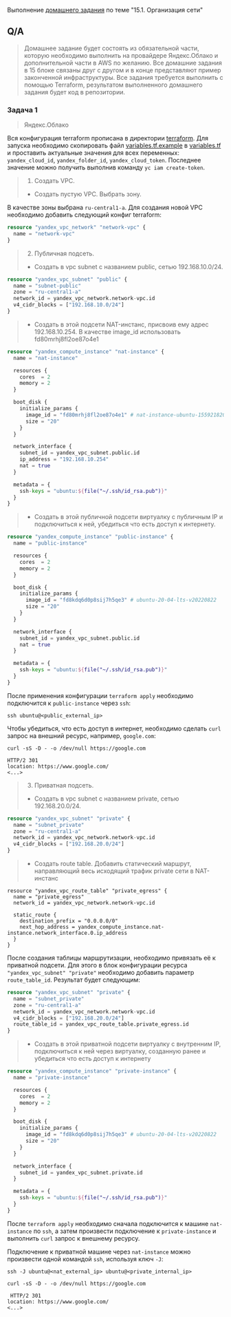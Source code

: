 Выполнение [домашнего задания](https://github.com/netology-code/clokub-homeworks/blob/clokub-5/15.1/README.md)
по теме "15.1. Организация сети"

## Q/A

> Домашнее задание будет состоять из обязательной части, которую необходимо выполнить на провайдере Яндекс.Облако и дополнительной части в AWS по желанию.
> Все домашние задания в 15 блоке связаны друг с другом и в конце представляют пример законченной инфраструктуры.
> Все задания требуется выполнить с помощью Terraform, результатом выполненного домашнего задания будет код в репозитории.

### Задача 1

> Яндекс.Облако

Вся конфигурация terraform прописана в директории [terraform](./terraform). Для запуска необходимо скопировать файл
[variables.tf.example](./terraform/variables.tf.example) в [variables.tf](./terraform/variables.tf) и проставить актуальные
значения для всех переменных: `yandex_cloud_id`, `yandex_folder_id`, `yandex_cloud_token`.
Последнее значение можно получить выполнив команду `yc iam create-token`.

> 1. Создать VPC.
> - Создать пустую VPC. Выбрать зону.

В качестве зоны выбрана `ru-central1-a`. Для создания новой VPC необходимо добавить следующий конфиг terraform:

```terraform
resource "yandex_vpc_network" "network-vpc" {
  name = "network-vpc"
}
```

> 2. Публичная подсеть.
> - Создать в vpc subnet с названием public, сетью 192.168.10.0/24.

```terraform
resource "yandex_vpc_subnet" "public" {
  name = "subnet-public"
  zone = "ru-central1-a"
  network_id = yandex_vpc_network.network-vpc.id
  v4_cidr_blocks = ["192.168.10.0/24"]
}
```

> - Создать в этой подсети NAT-инстанс, присвоив ему адрес 192.168.10.254. В качестве image_id использовать fd80mrhj8fl2oe87o4e1

```terraform
resource "yandex_compute_instance" "nat-instance" {
  name = "nat-instance"

  resources {
    cores  = 2
    memory = 2
  }

  boot_disk {
    initialize_params {
      image_id = "fd80mrhj8fl2oe87o4e1" # nat-instance-ubuntu-1559218207
      size = "20"
    }
  }

  network_interface {
    subnet_id = yandex_vpc_subnet.public.id
    ip_address = "192.168.10.254"
    nat = true
  }

  metadata = {
    ssh-keys = "ubuntu:${file("~/.ssh/id_rsa.pub")}"
  }
}
```

> - Создать в этой публичной подсети виртуалку с публичным IP и подключиться к ней, убедиться что есть доступ к интернету.

```terraform
resource "yandex_compute_instance" "public-instance" {
  name = "public-instance"

  resources {
    cores  = 2
    memory = 2
  }

  boot_disk {
    initialize_params {
      image_id = "fd8kdq6d0p8sij7h5qe3" # ubuntu-20-04-lts-v20220822
      size = "20"
    }
  }

  network_interface {
    subnet_id = yandex_vpc_subnet.public.id
    nat = true
  }

  metadata = {
    ssh-keys = "ubuntu:${file("~/.ssh/id_rsa.pub")}"
  }
}
```

После применения конфигурации `terraform apply` необходимо подключится к `public-instance` через `ssh`:

```shell
ssh ubuntu@<public_external_ip>
```

Чтобы убедиться, что есть доступ в интернет, необходимо сделать `curl` запрос на внешний ресурс, например, `google.com`:

```shell
curl -sS -D - -o /dev/null https://google.com
```

```text
HTTP/2 301
location: https://www.google.com/
<...>
```

> 3. Приватная подсеть.
> - Создать в vpc subnet с названием private, сетью 192.168.20.0/24.

```terraform
resource "yandex_vpc_subnet" "private" {
  name = "subnet_private"
  zone = "ru-central1-a"
  network_id = yandex_vpc_network.network-vpc.id
  v4_cidr_blocks = ["192.168.20.0/24"]
}
```

> - Создать route table. Добавить статический маршрут, направляющий весь исходящий трафик private сети в NAT-инстанс

```shell
resource "yandex_vpc_route_table" "private_egress" {
  name = "private_egress"
  network_id = yandex_vpc_network.network-vpc.id

  static_route {
    destination_prefix = "0.0.0.0/0"
    next_hop_address = yandex_compute_instance.nat-instance.network_interface.0.ip_address
  }
}
```

После создания таблицы маршрутизации, необходимо привязать её к приватной подсети. Для этого в блок конфигурации ресурса `"yandex_vpc_subnet" "private"`
необходимо добавить параметр `route_table_id`. Результат будет следующим:

```terraform
resource "yandex_vpc_subnet" "private" {
  name = "subnet_private"
  zone = "ru-central1-a"
  network_id = yandex_vpc_network.network-vpc.id
  v4_cidr_blocks = ["192.168.20.0/24"]
  route_table_id = yandex_vpc_route_table.private_egress.id
}
```

> - Создать в этой приватной подсети виртуалку с внутренним IP, подключиться к ней через виртуалку, созданную ранее и убедиться что есть доступ к интернету

```terraform
resource "yandex_compute_instance" "private-instance" {
  name = "private-instance"

  resources {
    cores  = 2
    memory = 2
  }

  boot_disk {
    initialize_params {
      image_id = "fd8kdq6d0p8sij7h5qe3" # ubuntu-20-04-lts-v20220822
      size = "20"
    }
  }

  network_interface {
    subnet_id = yandex_vpc_subnet.private.id
  }

  metadata = {
    ssh-keys = "ubuntu:${file("~/.ssh/id_rsa.pub")}"
  }
}
```

После `terraform apply` необходимо сначала подключится к машине `nat-instance` по `ssh`,
а затем произвести подключение к `private-instance` и выполнить `curl` запрос к внешнему ресурсу.

Подключение к приватной машине через `nat-instance` можно произвести одной командой `ssh`, используя ключ `-J`:

```shell
ssh -J ubuntu@<nat_external_ip> ubuntu@<private_internal_ip>

curl -sS -D - -o /dev/null https://google.com
```

```text
 HTTP/2 301
location: https://www.google.com/
<...>
```
